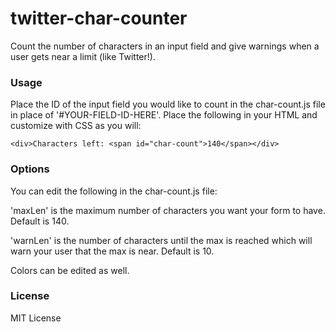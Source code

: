 twitter-char-counter
====================

Count the number of characters in an input field and give warnings when a user gets near a limit (like Twitter!).

### Usage

Place the ID of the input field you would like to count in the char-count.js file in place of '#YOUR-FIELD-ID-HERE'. Place the following in your HTML and customize with CSS as you will:

    <div>Characters left: <span id="char-count">140</span></div>
    
### Options
You can edit the following in the char-count.js file:

'maxLen' is the maximum number of characters you want your form to have. Default is 140.

'warnLen' is the number of characters until the max is reached which will warn your user that the max is near. Default is 10.

Colors can be edited as well.

### License
MIT License

